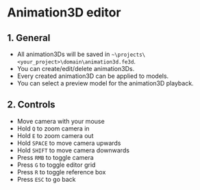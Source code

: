 # Animation3D editor

## 1. General

- All animation3Ds will be saved in `~\projects\<your_project>\domain\animation3d.fe3d`.
- You can create/edit/delete animation3Ds.
- Every created animation3D can be applied to models.
- You can select a preview model for the animation3D playback.

## 2. Controls

- Move camera with your mouse
- Hold `Q` to zoom camera in
- Hold `E` to zoom camera out
- Hold `SPACE` to move camera upwards
- Hold `SHIFT` to move camera downwards
- Press `RMB` to toggle camera
- Press `G` to toggle editor grid
- Press `R` to toggle reference box
- Press `ESC` to go back
